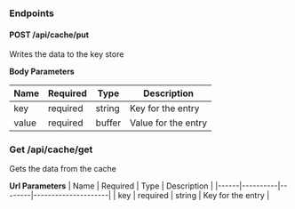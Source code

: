 ### Endpoints
#### POST /api/cache/put
Writes the data to the key store

**Body Parameters**

| Name | Required | Type   |    Description      |
|------|----------|--------|---------------------|
| key  | required | string | Key for the entry   |
| value| required | buffer | Value for the entry |

### Get /api/cache/get
Gets the data from the cache

**Url Parameters**
| Name | Required | Type   |    Description      |
|------|----------|--------|---------------------|
| key  | required | string | Key for the entry   |
